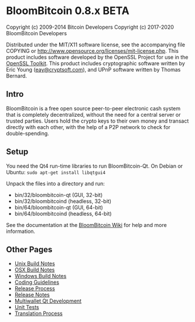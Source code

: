 BloomBitcoin 0.8.x BETA
====================

Copyright (c) 2009-2014 Bitcoin Developers
Copyright (c) 2017-2020 BloomBitcoin Developers

Distributed under the MIT/X11 software license, see the accompanying
file COPYING or http://www.opensource.org/licenses/mit-license.php.
This product includes software developed by the OpenSSL Project for use in the [OpenSSL Toolkit](http://www.openssl.org/). This product includes
cryptographic software written by Eric Young ([eay@cryptsoft.com](mailto:eay@cryptsoft.com)), and UPnP software written by Thomas Bernard.


Intro
---------------------
BloomBitcoin is a free open source peer-to-peer electronic cash system that is
completely decentralized, without the need for a central server or trusted
parties.  Users hold the crypto keys to their own money and transact directly
with each other, with the help of a P2P network to check for double-spending.


Setup
---------------------
You need the Qt4 run-time libraries to run BloomBitcoin-Qt. On Debian or Ubuntu:
	`sudo apt-get install libqtgui4`

Unpack the files into a directory and run:

- bin/32/bloombitcoin-qt (GUI, 32-bit)
- bin/32/bloombitcoind (headless, 32-bit)
- bin/64/bloombitcoin-qt (GUI, 64-bit)
- bin/64/bloombitcoind (headless, 64-bit)

See the documentation at the [BloomBitcoin Wiki](http://bloombitcoin.info)
for help and more information.


Other Pages
---------------------
- [Unix Build Notes](build-unix.md)
- [OSX Build Notes](build-osx.md)
- [Windows Build Notes](build-msw.md)
- [Coding Guidelines](coding.md)
- [Release Process](release-process.md)
- [Release Notes](release-notes.md)
- [Multiwallet Qt Development](multiwallet-qt.md)
- [Unit Tests](unit-tests.md)
- [Translation Process](translation_process.md)
